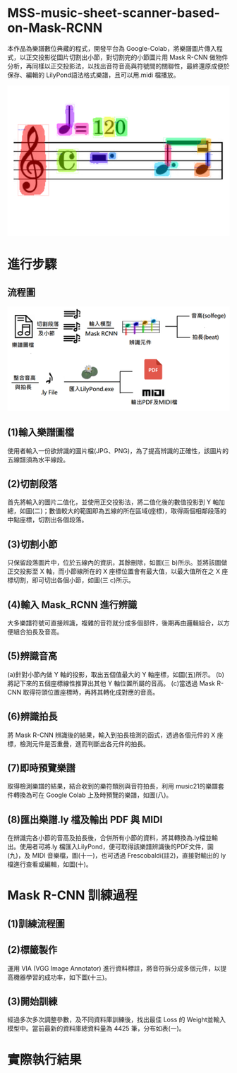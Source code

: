 # MSS-music-sheet-scanner-based-on-Mask-RCNN
本作品為樂譜數位典藏的程式，開發平台為 Google-Colab，將樂譜圖片傳入程式，以正交投影從圖片切割出小節，對切割完的小節圖片用 Mask R-CNN 做物件分析，再同樣以正交投影法，以找出音符音高與符號間的關聯性，最終還原成便於保存、編輯的 LilyPond語法格式樂譜，且可以用.midi 檔播放。

![image](https://github.com/Joseph0312/MSS-music-sheet-scanner-based-on-Mask-RCNN/blob/master/Picture%20for%20readme/note_detect_result.png)

# 進行步驟

## 流程圖
![](Picture_of_readme/樂譜辨識流程圖_縮小版.png)

## (1)輸入樂譜圖檔
使用者輸入一份欲辨識的圖片檔(JPG、PNG)，為了提高辨識的正確性，該圖片的五線譜須為水平線段。

## (2)切割段落
首先將輸入的圖片二值化，並使用正交投影法，將二值化後的數值投影到 Y 軸加總，如圖(二)；數值較大的範圍即為五線的所在區域(座標)，取得兩個相鄰段落的中點座標，切割出各個段落。

## (3)切割小節
只保留段落圖片中，位於五線內的資訊，其餘刪除，如圖(三 b)所示。並將該圖做正交投影至 X 軸，而小節線所在的 X 座標位置會有最大值，以最大值所在之 X 座標切割，即可切出各個小節，如圖(三 c)所示。

## (4)輸入 Mask_RCNN 進行辨識
大多樂譜符號可直接辨識，複雜的音符就分成多個部件，後期再由邏輯組合，以方便組合拍長及音高。

## (5)辨識音高
(a)針對小節內做 Y 軸的投影，取出五個值最大的 Y 軸座標，如圖(五)所示。
(b)將記下來的五個座標線性推算出其他 Y 軸位置所屬的音高。
(c)當透過 Mask R-CNN 取得符頭位置座標時，再將其轉化成對應的音高。

## (6)辨識拍長
將 Mask R-CNN 辨識後的結果，輸入到拍長檢測的函式，透過各個元件的 X 座標，檢測元件是否重疊，進而判斷出各元件的拍長。

## (7)即時預覽樂譜
取得檢測樂譜的結果，結合收到的樂符類別與音符拍長，利用 music21的樂譜套件轉換為可在 Google Colab 上及時預覽的樂譜，如圖(八)。

## (8)匯出樂譜.ly 檔及輸出 PDF 與 MIDI
在辨識完各小節的音高及拍長後，合併所有小節的資料，將其轉換為.ly檔並輸出。使用者可將.ly 檔匯入LilyPond，便可取得該樂譜辨識後的PDF文件，圖(九)，及 MIDI 音樂檔，圖(十一)，也可透過 Frescobaldi(註2)，直接對輸出的 ly 檔進行查看或編輯，如圖(十)。


# Mask R-CNN 訓練過程
## (1)訓練流程圖

## (2)標籤製作
運用 VIA (VGG Image Annotator) 進行資料標註，將音符拆分成多個元件，以提高機器學習的成功率，如下圖(十三)。

## (3)開始訓練
經過多次多次調整參數，及不同資料庫訓練後，找出最佳 Loss 的 Weight並輸入模型中。當前最新的資料庫總資料量為 4425 筆，分布如表(一)。

# 實際執行結果
